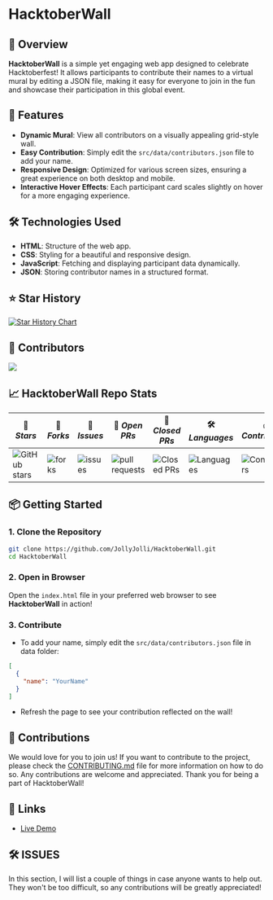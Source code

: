 # HacktoberWall

## 🌟 Overview

**HacktoberWall** is a simple yet engaging web app designed to celebrate Hacktoberfest! It allows participants to contribute their names to a virtual mural by editing a JSON file, making it easy for everyone to join in the fun and showcase their participation in this global event.

## 🚀 Features

- **Dynamic Mural**: View all contributors on a visually appealing grid-style wall.
- **Easy Contribution**: Simply edit the `src/data/contributors.json` file to add your name.
- **Responsive Design**: Optimized for various screen sizes, ensuring a great experience on both desktop and mobile.
- **Interactive Hover Effects**: Each participant card scales slightly on hover for a more engaging experience.

## 🛠️ Technologies Used

- **HTML**: Structure of the web app.
- **CSS**: Styling for a beautiful and responsive design.
- **JavaScript**: Fetching and displaying participant data dynamically.
- **JSON**: Storing contributor names in a structured format.

## ⭐️ Star History

[![Star History Chart](https://api.star-history.com/svg?repos=JollyJolli/HacktoberWall&type=Timeline)](https://star-history.com/#JollyJolli/HacktoberWall&Timeline)

## 🎁 Contributors

<a href="https://github.com/jollyjolli/hacktoberwall/graphs/contributors">
  <img src="https://contrib.rocks/image?repo=jollyjolli/hacktoberwall&max=1000" />
</a>

## 📈 HacktoberWall Repo Stats
| 🌟 *Stars* | 🍴 *Forks* | 🐛 *Issues* | 🔔 *Open PRs* | 🔕 *Closed PRs* | 🛠 *Languages* | ✅ *Contributors* |
|--------------|--------------|---------------|-----------------|------------------|------------------|------------------|
| ![GitHub stars](https://img.shields.io/github/stars/JollyJolli/HacktoberWall) | ![forks](https://img.shields.io/github/forks/JollyJolli/HacktoberWall) | ![issues](https://img.shields.io/github/issues/JollyJolli/HacktoberWall?color=32CD32) | ![pull requests](https://img.shields.io/github/issues-pr/JollyJolli/HacktoberWall?color=FFFF8F) | ![Closed PRs](https://img.shields.io/github/issues-pr-closed/JollyJolli/HacktoberWall?color=20B2AA) | ![Languages](https://img.shields.io/github/languages/count/JollyJolli/HacktoberWall?color=20B2AA) | ![Contributors](https://img.shields.io/github/contributors/JollyJolli/HacktoberWall?color=00FA9A) |

## 📦 Getting Started

### 1. Clone the Repository

```bash
git clone https://github.com/JollyJolli/HacktoberWall.git
cd HacktoberWall
```

### 2. Open in Browser

Open the `index.html` file in your preferred web browser to see **HacktoberWall** in action!

### 3. Contribute

- To add your name, simply edit the `src/data/contributors.json` file in data folder:

```json
[
  {
    "name": "YourName"
  }
]
```

- Refresh the page to see your contribution reflected on the wall!

## 🤝 Contributions

We would love for you to join us! If you want to contribute to the project, please check the [CONTRIBUTING.md](CONTRIBUTING.md) file for more information on how to do so. Any contributions are welcome and appreciated. Thank you for being a part of HacktoberWall!

## 🔗 Links

- [Live Demo](https://hacktoberwall.formen.cc)

## 🛠️ ISSUES

In this section, I will list a couple of things in case anyone wants to help out. They won't be too difficult, so any contributions will be greatly appreciated!
